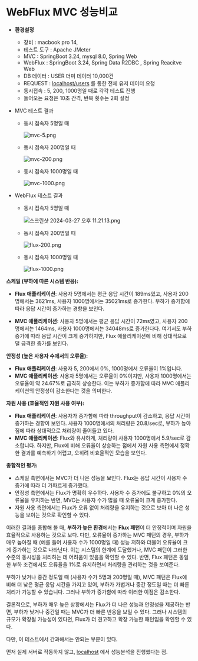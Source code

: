 # WebFlux MVC 성능비교

- **환경설정**
    - 장비  : macbook pro 14,
    - 테스트 도구 : Apache JMeter
    - MVC : SpringBoot 3.24, mysql 8.0, Spring Web
    - WebFlux : SpringBoot 3.24, Spring Data R2DBC , Spring Reacitve Web
    - DB 데이터 : USER 더미 데이터 10,000건
    - REQUEST : [localhost/users](http://localhost/users)  를 통한 전체 유저 데이터 요청
    - 동시접속 : 5, 200, 1000명일 때로 각각 테스트 진행
    - 들어오는 요청은 10초 간격, 반복 횟수는 2회 설정

- MVC 테스트 결과
    - 동시 접속자 5명일 때
        
        ![mvc-5.png](https://file.notion.so/f/f/9e132be8-6c00-4f39-b489-0bf5bacbff36/a6e6784f-99b4-4730-930c-ca4a2354573c/mvc-5.png?id=6a928c62-7eef-4133-9159-35e72793b3aa&table=block&spaceId=9e132be8-6c00-4f39-b489-0bf5bacbff36&expirationTimestamp=1711706400000&signature=O6wYGLYXJ215DJuFz6o9PcFeaaRPrhcjLDdzTYWebpc&downloadName=mvc-5.png)
        
    - 동시 접속자 200명일 때
        
        ![mvc-200.png](https://file.notion.so/f/f/9e132be8-6c00-4f39-b489-0bf5bacbff36/b2170e42-0bf1-4aeb-9440-61968bd9b879/mvc-200.png?id=54003514-9055-42ca-b280-65ba00e20454&table=block&spaceId=9e132be8-6c00-4f39-b489-0bf5bacbff36&expirationTimestamp=1711706400000&signature=6llR7vRLOxtccv3dsip7XqGXKSHyxNzkNnu_eRn1hOM&downloadName=mvc-200.png)
        
    - 동시 접속자 1000명일 때
        
        ![mvc-1000.png](https://file.notion.so/f/f/9e132be8-6c00-4f39-b489-0bf5bacbff36/3ab12cbe-3afa-44b4-b9d2-949fad5f3367/mvc-1000.png?id=b693c1e3-a7a4-4311-8421-371105d2e4b2&table=block&spaceId=9e132be8-6c00-4f39-b489-0bf5bacbff36&expirationTimestamp=1711706400000&signature=zAAZ_-EE8ufvp96nHzRLTFFaAUyX-6xWsPKvK0qcFNw&downloadName=mvc-1000.png)
        
- WebFlux 테스트 결과
    - 동시 접속자 5명일 때
        
        ![스크린샷 2024-03-27 오후 11.21.13.png](https://file.notion.so/f/f/9e132be8-6c00-4f39-b489-0bf5bacbff36/fa09cf0d-966f-46ec-8bb3-c23196be1fee/%EC%8A%A4%ED%81%AC%EB%A6%B0%EC%83%B7_2024-03-27_%EC%98%A4%ED%9B%84_11.21.13.png?id=25d7b091-4220-4d64-a1fa-f5fe6218fe57&table=block&spaceId=9e132be8-6c00-4f39-b489-0bf5bacbff36&expirationTimestamp=1711706400000&signature=j9V40bLbp-Y_Uuhh9xatHhQWb6Ph3kRuuAywN8WhIP8&downloadName=%EC%8A%A4%ED%81%AC%EB%A6%B0%EC%83%B7+2024-03-27+%EC%98%A4%ED%9B%84+11.21.13.png)
        
    - 동시 접속자 200명일 때
        
        ![flux-200.png](https://file.notion.so/f/f/9e132be8-6c00-4f39-b489-0bf5bacbff36/53efbf52-fa0b-47cd-91ff-66ca5b3b6ff8/flux-200.png?id=c9e38dec-5558-4117-b038-b954f6f2ccb8&table=block&spaceId=9e132be8-6c00-4f39-b489-0bf5bacbff36&expirationTimestamp=1711706400000&signature=kmmqVrqifQpC3TElx-s99KNw6JGEoBX5afYfMeUAabs&downloadName=flux-200.png)
        
    - 동시 접속자 1000명일 때
        
        ![flux-1000.png](https://file.notion.so/f/f/9e132be8-6c00-4f39-b489-0bf5bacbff36/8ff42261-ac4e-4cf8-8a16-f701d5105115/flux-1000.png?id=2b17130f-b8dd-46c7-840b-c0363089e7b5&table=block&spaceId=9e132be8-6c00-4f39-b489-0bf5bacbff36&expirationTimestamp=1711706400000&signature=TLjAwNZdNwxZd9PMw7w0dn4o_iwyO7KBS5nRWUoGRw4&downloadName=flux-1000.png)
        

**스케일 (부하에 따른 시스템 반응):**

- **Flux 애플리케이션**: 사용자 5명에서는 평균 응답 시간이 189ms였고, 사용자 200명에서는 3621ms, 사용자 1000명에서는 35021ms로 증가한다. 부하가 증가함에 따라 응답 시간이  증가하는 경향을 보인다.
    
    
- **MVC 애플리케이션**: 사용자 5명에서는 평균 응답 시간이 72ms였고, 사용자 200명에서는 1464ms, 사용자 1000명에서는 34048ms로 증가한다다. 여기서도 부하 증가에 따라 응답 시간이 크게 증가하지만, Flux 애플리케이션에 비해 상대적으로 덜 급격한 증가를 보인다.

**안정성 (높은 사용자 수에서의 오류율):**

- **Flux 애플리케이션**: 사용자 5, 200에서 0%, 1000명에서 오류율이 1%입니다.
- **MVC 애플리케이션**: 사용자 5명에서는 오류율이 0%이지만, 사용자 1000명에서는 오류율이 약 24.67%로 급격히 상승한다. 이는 부하가 증가함에 따라 MVC 애플리케이션의 안정성이 감소한다는 것을 의미한다.

**자원 사용 (효율적인 자원 사용 여부):**

- **Flux 애플리케이션**: 사용자가 증가함에 따라 throughput이 감소하고, 응답 시간이 증가하는 경향이 보인다. 사용자 1000명에서의 처리량은 20.8/sec로, 부하가 높아짐에 따라 상대적으로 처리량이 줄어들고 있다.
- **MVC 애플리케이션**: Flux와 유사하게, 처리량이 사용자 1000명에서 5.9/sec로 감소합니다. 하지만, Flux에 비해 오류율이 상승하는 점에서 자원 사용 측면에서 정확한 결과를 예측하기 어렵고, 오히려 비효율적인 모습을 보인다.

**종합적인 평가:**

- 스케일 측면에서는 MVC가 더 나은 성능을 보인다. Flux는 응답 시간이 사용자 수 증가에 따라 더 가파르게 증가했다.
- 안정성 측면에서는 Flux가 명확히 우수하다. 사용자 수 증가에도 불구하고 0%의 오류율을 유지하는 반면, MVC는 사용자 수가 많을 때 오류율이 크게 증가한다.
- 자원 사용 측면에서는 Flux가 오류 없이 처리량을 유지하는 것으로 보아 더 나은 성능을 보이는 것으로 확인할 수 있다.

이러한 결과를 종합해 볼 때, **부하가 높은 환경**에서는 **Flux 패턴**이 더 안정적이며 자원을 효율적으로 사용하는 것으로 보다. 다만, 오류율이 증가하는 MVC 패턴의 경우, 부하가 매우 높아질 때 (예를 들어 사용자 수가 1000명일 때) 성능 저하와 더불어 오류율이 크게 증가하는 것으로 나타난다. 이는 시스템의 한계에 도달했거나, MVC 패턴이 그러한 수준의 동시성을 처리하는 데 어려움이 있음을 확인할 수 있다. 반면, Flux 패턴은 동일한 부하 조건에서도 오류율을 1%로 유지하면서 처리량을 관리하는 것을 보여준다.

부하가 낮거나 중간 정도일 때 (사용자 수가 5명과 200명일 때), MVC 패턴은 Flux에 비해 더 낮은 평균 응답 시간을 가지고 있어, 부하가 가볍거나 중간 정도일 때는 더 빠른 처리가 가능할 수 있습니다. 그러나 부하가 증가함에 따라 이러한 이점은 감소한다.

결론적으로, 부하가 매우 높은 상황에서는 Flux가 더 나은 성능과 안정성을 제공하는 반면, 부하가 낮거나 중간일 때는 MVC가 더 빠른 반응을 보일 수 있다. 그러나 시스템의 규모가 확장될 가능성이 있다면, Flux가 더 견고하고 확장 가능한 패턴임을 확인할 수 있다. 

다만, 이 테스트에서 간과해서는 안되는 부분이 있다.

먼저 실제 서버로 작동하지 않고, [localhost](http://localhost) 에서 성능분석을 진행했다는 점.